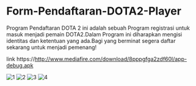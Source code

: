 # Form-Pendaftaran-DOTA2-Player
Program Pendaftaran DOTA 2 ini adalah sebuah Program registrasi untuk masuk menjadi pemain DOTA2.Dalam Program ini diharapkan mengisi identitas dan ketentuan yang ada.Bagi yang berminat segera daftar sekarang untuk menjadi pemenang! 

link
https://http://www.mediafire.com/download/8pppgfga2zdf60l/app-debug.apk

![1](https://cloud.githubusercontent.com/assets/22188487/18504281/b65d5170-7a8b-11e6-94c6-f80d7ab69e78.PNG)
![2](https://cloud.githubusercontent.com/assets/22188487/18504282/b6643d78-7a8b-11e6-8689-29a0d493b099.PNG)
![3](https://cloud.githubusercontent.com/assets/22188487/18504284/b66c2858-7a8b-11e6-8a78-742150146d82.PNG)
![4](https://cloud.githubusercontent.com/assets/22188487/18504283/b6664316-7a8b-11e6-837a-16fa9cd06a26.PNG)

